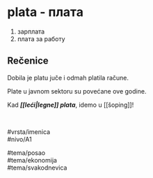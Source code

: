 # plata - плата

1. зарплата
2. плата за работу

## Rečenice

Dobila je platu juče i odmah platila račune.

Plate u javnom sektoru su povećane ove godine.

Kad ***[[leći|legne]] plata***, idemo u [[šoping]]!

<br>

#vrsta/imenica  
#nivo/A1  

#tema/posao  
#tema/ekonomija  
#tema/svakodnevica  
